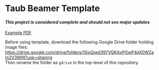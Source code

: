 <!---
    This file is part of taub-beamer-template.
    Copyright (C) 2019-2020  Emir Turkes

    This program is free software: you can redistribute it and/or modify
    it under the terms of the GNU General Public License as published by
    the Free Software Foundation, either version 3 of the License, or
    (at your option) any later version.

    This program is distributed in the hope that it will be useful,
    but WITHOUT ANY WARRANTY; without even the implied warranty of
    MERCHANTABILITY or FITNESS FOR A PARTICULAR PURPOSE.  See the
    GNU General Public License for more details.

    You should have received a copy of the GNU General Public License
    along with this program.  If not, see <http://www.gnu.org/licenses/>.

    Emir Turkes can be contacted at emir.turkes@eturkes.com
-->

# Taub Beamer Template
#### *This project is considered complete and should not see major updates*

[Example PDF](https://drive.google.com/file/d/1DMka_aBW6tUW-djon_xyrElIyV6JjOIo/view?usp=sharing)

Before using template, download the following Google Drive folder holding image files:  
https://drive.google.com/drive/folders/1GpQiwd397VQKAxPGwP4eX0WZam2V3Wf4?usp=sharing  
Then rename the folder as `gdrive` in the top-level of this repository.
